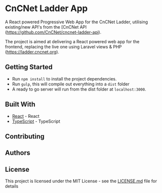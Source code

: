 # CnCNet Ladder App

A React powered Progressive Web App for the CnCNet Ladder, utilising existing/new API's from the [CnCNet API (https://github.com/CnCNet/cncnet-ladder-api).

The project is aimed at delivering a React powered web app for the frontend, replacing the live one using Laravel views & PHP (https://ladder.cncnet.org).

## Getting Started

* Run `npm install` to install the project dependencies.
* Run `gulp`, this will compile out everything into a `dist` folder
* A ready to go server will run from the dist folder at `localhost:3000`.

## Built With

* [React](https://reactjs.org/) - React
* [TypeScript](https://www.typescriptlang.org/) - TypeScript

## Contributing

## Authors

## License

This project is licensed under the MIT License - see the [LICENSE.md](LICENSE.md) file for details
